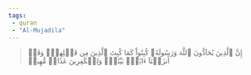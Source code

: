```yaml
---
tags: 
 - quran 
 - "Al-Mujadila"
---
```


> إِنَّ ٱلَّذِينَ يُحَآدُّونَ ٱللَّهَ وَرَسُولَهُۥ كُبِتُواْ كَمَا كُبِتَ ٱلَّذِينَ مِن قَبۡلِهِمۡۚ وَقَدۡ أَنزَلۡنَآ ءَايَٰتِۭ بَيِّنَٰتٖۚ وَلِلۡكَٰفِرِينَ عَذَابٞ مُّهِينٞ

